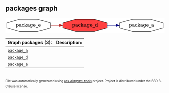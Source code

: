 <!--
File was automatically generated using 'ros-diagram-tools' project.
Project is distributed under the BSD 3-Clause license.
-->

## packages graph

[![package_d](package_d.png "package_d")](package_d.png)

| Graph packages (3): | Description: |
| ----------------------------------- | ------------ |
| [`package_a`](package_a.html) |  |
| [`package_d`](package_d.html) |  |
| [`package_e`](package_e.html) |  |


</br>
<font size="1">
File was automatically generated using <a href="https://github.com/anetczuk/ros-diagram-tools"><i>ros-diagram-tools</i></a> project.
Project is distributed under the BSD 3-Clause license.
</font>
